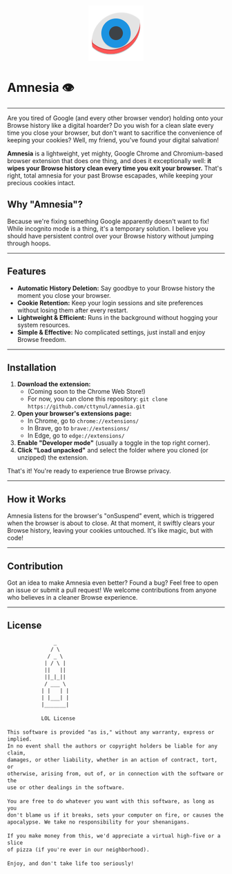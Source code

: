 <p align="center">
  <img src="https://github.com/cttynul/amnesia/blob/master/icons/icon-128.png?raw=true" alt="Amnesia Icon">
</p>

# Amnesia 👁️ 

---

Are you tired of Google (and every other browser vendor) holding onto your Browse history like a digital hoarder? Do you wish for a clean slate every time you close your browser, but don't want to sacrifice the convenience of keeping your cookies? Well, my friend, you've found your digital salvation!

**Amnesia** is a lightweight, yet mighty, Google Chrome and Chromium-based browser extension that does one thing, and does it exceptionally well: **it wipes your Browse history clean every time you exit your browser.** That's right, total amnesia for your past Browse escapades, while keeping your precious cookies intact.

## Why "Amnesia"?

Because we're fixing something Google apparently doesn't want to fix! While incognito mode is a thing, it's a temporary solution. I believe you should have persistent control over your Browse history without jumping through hoops.

---

## Features

* **Automatic History Deletion:** Say goodbye to your Browse history the moment you close your browser.
* **Cookie Retention:** Keep your login sessions and site preferences without losing them after every restart.
* **Lightweight & Efficient:** Runs in the background without hogging your system resources.
* **Simple & Effective:** No complicated settings, just install and enjoy Browse freedom.

---

## Installation

1.  **Download the extension:**
    * (Coming soon to the Chrome Web Store!)
    * For now, you can clone this repository: `git clone https://github.com/cttynul/amnesia.git`
2.  **Open your browser's extensions page:**
    * In Chrome, go to `chrome://extensions/`
    * In Brave, go to `brave://extensions/`
    * In Edge, go to `edge://extensions/`
3.  **Enable "Developer mode"** (usually a toggle in the top right corner).
4.  **Click "Load unpacked"** and select the folder where you cloned (or unzipped) the extension.

That's it! You're ready to experience true Browse privacy.

---

## How it Works

Amnesia listens for the browser's "onSuspend" event, which is triggered when the browser is about to close. At that moment, it swiftly clears your Browse history, leaving your cookies untouched. It's like magic, but with code!

---

## Contribution

Got an idea to make Amnesia even better? Found a bug? Feel free to open an issue or submit a pull request! We welcome contributions from anyone who believes in a cleaner Browse experience.

---

## License

```
               _
              / \
             / _ \
            | / \ |
            ||   ||
            ||_|_||
            / ___ \
           | |   | |
           | |___| |
           |_______|

           LOL License

This software is provided "as is," without any warranty, express or implied.
In no event shall the authors or copyright holders be liable for any claim,
damages, or other liability, whether in an action of contract, tort, or
otherwise, arising from, out of, or in connection with the software or the
use or other dealings in the software.

You are free to do whatever you want with this software, as long as you
don't blame us if it breaks, sets your computer on fire, or causes the
apocalypse. We take no responsibility for your shenanigans.

If you make money from this, we'd appreciate a virtual high-five or a slice
of pizza (if you're ever in our neighborhood).

Enjoy, and don't take life too seriously!
```
